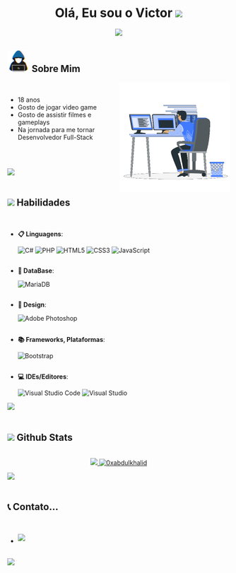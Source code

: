 
<h1 align="center"><b>Olá, Eu sou o Victor </b><img src="https://media.giphy.com/media/hvRJCLFzcasrR4ia7z/giphy.gif" width="35"></h1>

<p align="center">
  <a href="https://github.com/DenverCoder1/readme-typing-svg"><img src="https://readme-typing-svg.herokuapp.com?font=Time+New+Roman&color=cyan&size=25&center=true&vCenter=true&width=550&height=100&lines=Victor+Augusto+Torrigo+de+Moraes;Bem-Vindo+😃"></a>
</p>

	
## <picture><img src = "https://github.com/0xAbdulKhalid/0xAbdulKhalid/raw/main/assets/mdImages/about_me.gif" width = 50px></picture> **Sobre Mim**

<picture> <img align="right" src="https://github.com/0xAbdulKhalid/0xAbdulKhalid/raw/main/assets/mdImages/Right_Side.gif" width = 250px></picture>

<br>

- 18 anos
- Gosto de jogar video game
- Gosto de assistir filmes e gameplays
- Na jornada para me tornar Desenvolvedor Full-Stack 

<br><br>

<img src="https://user-images.githubusercontent.com/73097560/115834477-dbab4500-a447-11eb-908a-139a6edaec5c.gif"><br><br>

## <img src="https://media2.giphy.com/media/QssGEmpkyEOhBCb7e1/giphy.gif?cid=ecf05e47a0n3gi1bfqntqmob8g9aid1oyj2wr3ds3mg700bl&rid=giphy.gif" width ="20"><b> Habilidades</b>
<br>

<p align="center">

- **📋 Linguagens**:
    
    ![C#](https://img.shields.io/badge/c%23-%23239120.svg?style=for-the-badge&logo=c-sharp&logoColor=white)
    ![PHP](https://img.shields.io/badge/php-%23777BB4.svg?style=for-the-badge&logo=php&logoColor=white)
    ![HTML5](https://img.shields.io/badge/HTML5%20-%23E34F26.svg?style=for-the-badge&logo=html5&logoColor=white)
    ![CSS3](https://img.shields.io/badge/CSS%20-%231572B6.svg?style=for-the-badge&logo=css3&logoColor=white)
    ![JavaScript](https://img.shields.io/badge/JavaScript%20-%23F7DF1E.svg?style=for-the-badge&logo=javascript&logoColor=black)

##  
  
  - **💾 DataBase**:
    
    ![MariaDB](https://img.shields.io/badge/MariaDB-003545?style=for-the-badge&logo=mariadb&logoColor=white)

## 
  
   - **🎨 Design**:
    
     ![Adobe Photoshop](https://img.shields.io/badge/adobe%20photoshop-%2331A8FF.svg?style=for-the-badge&logo=adobe%20photoshop&logoColor=white)

##
  
   - **📚 Frameworks, Plataformas**:
    
     ![Bootstrap](https://img.shields.io/badge/bootstrap-%23563D7C.svg?style=for-the-badge&logo=bootstrap&logoColor=white)

##
  
  - **💻 IDEs/Editores**:
    
     ![Visual Studio Code](https://img.shields.io/badge/Visual%20Studio%20Code-0078d7.svg?style=for-the-badge&logo=visual-studio-code&logoColor=white)
     ![Visual Studio](https://img.shields.io/badge/Visual%20Studio-5C2D91.svg?style=for-the-badge&logo=visual-studio&logoColor=white)


</p>

<img src="https://user-images.githubusercontent.com/73097560/115834477-dbab4500-a447-11eb-908a-139a6edaec5c.gif"><br><br>

## <img src="https://media.giphy.com/media/iY8CRBdQXODJSCERIr/giphy.gif" width="35"><b> Github Stats </b>
<br>

<div align="center">

<a href="https://github.com/0xabdulkhalid/">
  <img src="https://github-readme-stats.vercel.app/api?username=VictorAugusto22&include_all_commits=true&count_private=true&show_icons=true&line_height=20&title_color=D3D3D3&icon_color=2234AE&text_color=D3D3D3&bg_color=0,000000,0D14E6" width="350"/> 
  <img src="https://github-readme-stats.vercel.app/api/top-langs?username=VictorAugusto22&show_icons=true&locale=en&layout=compact&line_height=20&title_color=D3D3D3&icon_color=2234AE&text_color=D3D3D3&bg_color=0,000000,0D14E6" width="350"  alt="0xabdulkhalid"/>

</a>
</div>

<img src="https://user-images.githubusercontent.com/73097560/115834477-dbab4500-a447-11eb-908a-139a6edaec5c.gif"><br><br>

## <b>📞 Contato...</b>
<br>
<div align='left'>

<ul>

<li>
<a href="mailto:victoraugustotorrigo@gmail.com" target="_blank">
<img src="https://img.shields.io/badge/gmail:  VictorAugusto22-%23EA4335.svg?style=for-the-badge&logo=gmail&logoColor=white" t=mail style="margin-bottom: 5px;" />
</a>
</li>
	
</ul>
</div>

<br>
<img src="https://user-images.githubusercontent.com/73097560/115834477-dbab4500-a447-11eb-908a-139a6edaec5c.gif">
<br>
